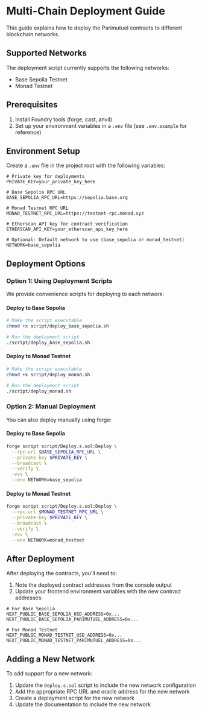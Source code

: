 # Multi-Chain Deployment Guide

This guide explains how to deploy the Parimutuel contracts to different blockchain networks.

## Supported Networks

The deployment script currently supports the following networks:

- Base Sepolia Testnet
- Monad Testnet

## Prerequisites

1. Install Foundry tools (forge, cast, anvil)
2. Set up your environment variables in a `.env` file (see `.env.example` for reference)

## Environment Setup

Create a `.env` file in the project root with the following variables:

```
# Private key for deployments
PRIVATE_KEY=your_private_key_here

# Base Sepolia RPC URL
BASE_SEPOLIA_RPC_URL=https://sepolia.base.org

# Monad Testnet RPC URL
MONAD_TESTNET_RPC_URL=https://testnet-rpc.monad.xyz

# Etherscan API key for contract verification
ETHERSCAN_API_KEY=your_etherscan_api_key_here

# Optional: Default network to use (base_sepolia or monad_testnet)
NETWORK=base_sepolia
```

## Deployment Options

### Option 1: Using Deployment Scripts

We provide convenience scripts for deploying to each network:

#### Deploy to Base Sepolia

```bash
# Make the script executable
chmod +x script/deploy_base_sepolia.sh

# Run the deployment script
./script/deploy_base_sepolia.sh
```

#### Deploy to Monad Testnet

```bash
# Make the script executable
chmod +x script/deploy_monad.sh

# Run the deployment script
./script/deploy_monad.sh
```

### Option 2: Manual Deployment

You can also deploy manually using forge:

#### Deploy to Base Sepolia

```bash
forge script script/Deploy.s.sol:Deploy \
  --rpc-url $BASE_SEPOLIA_RPC_URL \
  --private-key $PRIVATE_KEY \
  --broadcast \
  --verify \
  -vvv \
  --env NETWORK=base_sepolia
```

#### Deploy to Monad Testnet

```bash
forge script script/Deploy.s.sol:Deploy \
  --rpc-url $MONAD_TESTNET_RPC_URL \
  --private-key $PRIVATE_KEY \
  --broadcast \
  --verify \
  -vvv \
  --env NETWORK=monad_testnet
```

## After Deployment

After deploying the contracts, you'll need to:

1. Note the deployed contract addresses from the console output
2. Update your frontend environment variables with the new contract addresses:

```
# For Base Sepolia
NEXT_PUBLIC_BASE_SEPOLIA_USD_ADDRESS=0x...
NEXT_PUBLIC_BASE_SEPOLIA_PARIMUTUEL_ADDRESS=0x...

# For Monad Testnet
NEXT_PUBLIC_MONAD_TESTNET_USD_ADDRESS=0x...
NEXT_PUBLIC_MONAD_TESTNET_PARIMUTUEL_ADDRESS=0x...
```

## Adding a New Network

To add support for a new network:

1. Update the `Deploy.s.sol` script to include the new network configuration
2. Add the appropriate RPC URL and oracle address for the new network
3. Create a deployment script for the new network
4. Update the documentation to include the new network
